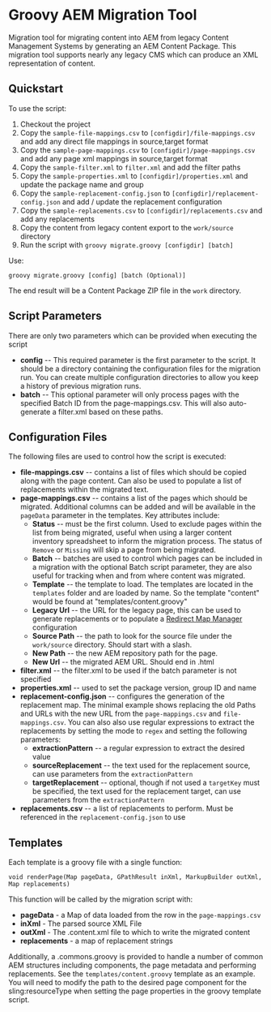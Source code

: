 # Groovy AEM Migration Tool

Migration tool for migrating content into AEM from legacy Content Management Systems by generating an AEM Content Package. This migration tool supports nearly any legacy CMS which can produce an XML representation of content. 

## Quickstart

To use the script:

1. Checkout the project
2. Copy the `sample-file-mappings.csv` to `[configdir]/file-mappings.csv` and add any direct file mappings in source,target format
3. Copy the `sample-page-mappings.csv` to `[configdir]/page-mappings.csv` and add any page xml mappings in source,target format
4. Copy the `sample-filter.xml` to `filter.xml` and add the filter paths
5. Copy the `sample-properties.xml` to `[configdir]/properties.xml` and update the package name and group
6. Copy the `sample-replacement-config.json` to `[configdir]/replacement-config.json` and add / update the replacement configuration
7. Copy the `sample-replacements.csv` to `[configdir]/replacements.csv` and add any replacements
5. Copy the content from legacy content export to the `work/source` directory
6. Run the script with `groovy migrate.groovy [configdir] [batch]`

Use:

`groovy migrate.groovy [config] [batch (Optional)]`

The end result will be a Content Package ZIP file in the `work` directory.

## Script Parameters

There are only two parameters which can be provided when executing the script

 - **config** -- This required parameter is the first parameter to the script. It should be a directory containing the configuration files for the migration run. You can create multiple configuration directories to allow you keep a history of previous migration runs.
 - **batch** -- This optional parameter will only process pages with the specified Batch ID from the page-mappings.csv. This will also auto-generate a filter.xml based on these paths. 
 
## Configuration Files

The following files are used to control how the script is executed:

 - **file-mappings.csv** -- contains a list of files which should be copied along with the page content. Can also be used to populate a list of replacements within the migrated text.
 - **page-mappings.csv** -- contains a list of the pages which should be migrated. Additional columns can be added and will be available in the `pageData` parameter in the templates. Key attributes include:
    - **Status** -- must be the first column. Used to exclude pages within the list from being migrated, useful when using a larger content inventory spreadsheet to inform the migration process. The status of `Remove` or `Missing` will skip a page from being migrated.
    - **Batch** -- batches are used to control which pages can be included in a migration with the optional Batch script parameter, they are also useful for tracking when and from where content was migrated.
    - **Template** -- the template to load. The templates are located in the `templates` folder and are loaded by name. So the template "content" would be found at "templates/content.groovy"
    - **Legacy Url** -- the URL for the legacy page, this can be used to generate replacements or to populate a [Redirect Map Manager](https://adobe-consulting-services.github.io/acs-aem-commons/features/redirect-map-manager/index.html) configuration
    - **Source Path** -- the path to look for the source file under the `work/source` directory. Should start with a slash.
    - **New Path** -- the new AEM repository path for the page. 
    - **New Url** -- the migrated AEM URL. Should end in .html
 - **filter.xml** -- the filter.xml to be used if the batch parameter is not specified
 - **properties.xml** -- used to set the package version, group ID and name
 - **replacement-config.json** -- configures the generation of the replacement map. The minimal example shows replacing the old Paths and URLs with the new URL from the `page-mappings.csv` and `file-mappings.csv`. You can also also use regular expressions to extract the replacements by setting the mode to `regex` and setting the following parameters:
    - **extractionPattern** -- a regular expression to extract the desired value
    - **sourceReplacement** -- the text used for the replacement source, can use parameters from the `extractionPattern`
    - **targetReplacement** -- optional, though if not used a `targetKey` must be specified, the text used for the replacement target, can use parameters from the `extractionPattern`
 - **replacements.csv** -- a list of replacements to perform. Must be referenced in the `replacement-config.json` to use
 
## Templates

Each template is a groovy file with a single function:

    void renderPage(Map pageData, GPathResult inXml, MarkupBuilder outXml, Map replacements)

This function will be called by the migration script with:

 - **pageData** - a Map of data loaded from the row in the `page-mappings.csv`
 - **inXml** - The parsed source XML File
 - **outXml** - The .content.xml file to which to write the migrated content
 - **replacements** - a map of replacement strings
 
Additionally, a .commons.groovy is provided to handle a number of common AEM structures including components, the page metadata and performing replacements. See the `templates/content.groovy` template as an example.  You will need to modify the path to the desired page component for the sling:resourceType when setting the page properties in the groovy template script.
